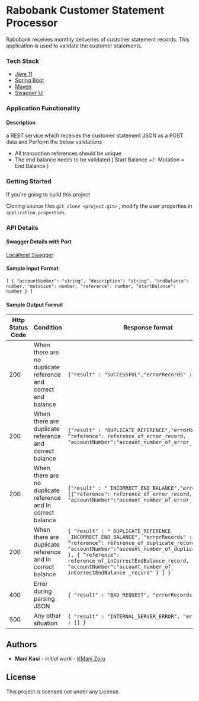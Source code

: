 # Rabobank Customer Statement Processor 

Rabobank receives monthly deliveries of customer statement records. This application is used to validate the customer statements.

### Tech Stack

* [Java 11](http://jdk.java.net/11/)
* [Spring Boot](https://spring.io/projects/spring-boot/)
* [Maven](https://maven.apache.org)
* [Swagger UI](https://swagger.io/tools/swagger-ui/)


### Application Functionality

#### Description
a REST service which receives the customer statement JSON as a POST data and Perform the below validations

* All transaction references should be unique 
* The end balance needs to be validated ( Start Balance +/- Mutation = End Balance )

### Getting Started

If you're going to build this project

Cloning source files `git clone <project.git>` , modify the user properties in `application.properties`.

### API Details

#### Swagger Details with Port

[Localhost Swagger](http://localhost:8085/swagger-ui.html)

#### Sample Input Format

`
[
  {
    "accountNumber": "string",
    "description": "string",
    "endBalance": number,
    "mutation": number,
    "reference": number,
    "startBalance": number
  }
]
`
#### Sample Output Format

Http Status Code  | Condition | Response format 
--- | --- | --- 
200 | When there are no duplicate reference and correct end balance | `{"result" : "SUCCESSFUL","errorRecords" : []}`
200 | When there are duplicate reference and correct balance | `{"result" : "DUPLICATE_REFERENCE","errorRecords" : [{ “reference": reference_of_error_record, "accountNumber":"account_number_of_error_record" } ]}`
200 | When there are no duplicate reference and In correct balance | `{"result" : " INCORRECT_END_BALANCE","errorRecords" : [{“reference": reference_of_error_record, "accountNumber":"account_number_of_error_record", }]}`
200 | When there are duplicate reference and In correct balance  | `{ "result" : " DUPLICATE_REFERENCE _INCORRECT_END_BALANCE", "errorRecords" : [ { “reference": reference_of_duplicate_record, "accountNumber":"account_number_of_duplicate_record", }, { “reference": reference_of_inCorrectEndBalance_record, "accountNumber":"account_number_of_ inCorrectEndBalance _record" } ] }`
400 | Error during parsing JSON  | `{ "result" : "BAD_REQUEST", "errorRecords" : [] }`
500 | Any other situation | `{ "result" : "INTERNAL_SERVER_ERROR", "errorRecords" : [] }`
 

## Authors

* **Mani Kasi** - *Initial work* - [KMani Zoro](https://github.com/kmanizoro)

## License

This project is licensed not under any License.
